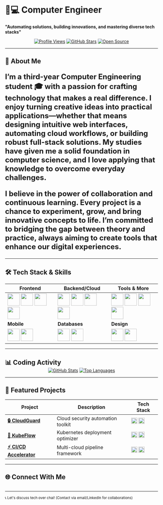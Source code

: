 # 👨💻 Computer Engineer  
**"Automating solutions, building innovations, and mastering diverse tech stacks"**

<div align="center">
  
[![Profile Views](https://komarev.com/ghpvc/?username=rupesh3433&style=for-the-badge&color=7B1FA2&label=PROFILE+VIEWS)](https://github.com/rupesh3433)
[![GitHub Stars](https://img.shields.io/badge/STARS-100-7B1FA2?style=for-the-badge&logo=github&logoColor=white)](https://github.com/rupesh3433)
[![Open Source](https://img.shields.io/badge/OPEN%20SOURCE-❤-7B1FA2?style=for-the-badge)](https://github.com/rupesh3433)

</div>

---
## 🚀 About Me
<div style="font-size: 24px; font-weight: bold;">
  <p>
    I’m a third-year Computer Engineering student 🎓 with a passion for crafting technology that makes a real difference. I enjoy turning creative ideas into practical applications—whether that means designing intuitive web interfaces, automating cloud workflows, or building robust full-stack solutions. My studies have given me a solid foundation in computer science, and I love applying that knowledge to overcome everyday challenges.
  </p>
  <p>
    I believe in the power of collaboration and continuous learning. Every project is a chance to experiment, grow, and bring innovative concepts to life. I’m committed to bridging the gap between theory and practice, always aiming to create tools that enhance our digital experiences.
  </p>
</div>

---

## 🛠 Tech Stack & Skills

<div align="center">

| **Frontend** | **Backend/Cloud** | **Tools & More** |
|--------------|-------------------|------------------|
| <img src="https://cdn.jsdelivr.net/gh/devicons/devicon/icons/react/react-original.svg" width="40" height="40"/> <img src="https://cdn.jsdelivr.net/gh/devicons/devicon/icons/html5/html5-original.svg" width="40" height="40"/> <img src="https://cdn.jsdelivr.net/gh/devicons/devicon/icons/css3/css3-original.svg" width="40" height="40"/> <img src="https://cdn.jsdelivr.net/gh/devicons/devicon/icons/flutter/flutter-original.svg" width="40" height="40"/> | <img src="https://cdn.jsdelivr.net/gh/devicons/devicon/icons/nodejs/nodejs-original.svg" width="40" height="40"/> <img src="https://cdn.jsdelivr.net/gh/devicons/devicon/icons/python/python-original.svg" width="40" height="40"/> <img src="https://cdn.jsdelivr.net/gh/devicons/devicon/icons/aws/aws-original.svg" width="40" height="40"/> <img src="https://cdn.jsdelivr.net/gh/devicons/devicon/icons/azure/azure-original.svg" width="40" height="40"/> | <img src="https://cdn.jsdelivr.net/gh/devicons/devicon/icons/docker/docker-original.svg" width="40" height="40"/> <img src="https://cdn.jsdelivr.net/gh/devicons/devicon/icons/kubernetes/kubernetes-plain.svg" width="40" height="40"/> <img src="https://cdn.jsdelivr.net/gh/devicons/devicon/icons/git/git-original.svg" width="40" height="40"/> <img src="https://cdn.jsdelivr.net/gh/devicons/devicon/icons/terraform/terraform-original.svg" width="40" height="40"/> |
| **Mobile** | **Databases** | **Design** |
| <img src="https://cdn.jsdelivr.net/gh/devicons/devicon/icons/android/android-original.svg" width="40" height="40"/> <img src="https://cdn.jsdelivr.net/gh/devicons/devicon/icons/swift/swift-original.svg" width="40" height="40"/> | <img src="https://cdn.jsdelivr.net/gh/devicons/devicon/icons/mongodb/mongodb-original.svg" width="40" height="40"/> <img src="https://cdn.jsdelivr.net/gh/devicons/devicon/icons/mysql/mysql-original.svg" width="40" height="40"/> | <img src="https://cdn.jsdelivr.net/gh/devicons/devicon/icons/figma/figma-original.svg" width="40" height="40"/> <img src="https://cdn.jsdelivr.net/gh/devicons/devicon/icons/sass/sass-original.svg" width="40" height="40"/> |

</div>

---

## 📊 Coding Activity

<div align="center" style="margin-top: -20px">
  
[![GitHub Stats](https://github-readme-stats.vercel.app/api?username=rupesh3433&show_icons=true&theme=radical&hide_title=true&include_all_commits=true&count_private=true)](https://github.com/rupesh3433)
[![Top Languages](https://github-readme-stats.vercel.app/api/top-langs/?username=rupesh3433&layout=compact&theme=radical&hide=roff)](https://github.com/rupesh3433)

</div>

---

## 🚀 Featured Projects

<div align="center">
  
| Project | Description | Tech Stack |
|---------|-------------|------------|
| [**🔒 CloudGuard**](https://github.com/rupesh3433/CloudGuard) | Cloud security automation toolkit | <img src="https://img.shields.io/badge/-AWS-FF9900?logo=amazonaws" height="20"/> <img src="https://img.shields.io/badge/-Azure-0089D6?logo=microsoft-azure" height="20"/> |
| [**🚀 KubeFlow**](https://github.com/rupesh3433/KubeFlow) | Kubernetes deployment optimizer | <img src="https://img.shields.io/badge/-K8s-326CE5?logo=kubernetes" height="20"/> <img src="https://img.shields.io/badge/-Helm-0F1689?logo=helm" height="20"/> |
| [**⚡ CI/CD Accelerator**](https://github.com/rupesh3433/CI-CD-Accelerator) | Multi-cloud pipeline framework | <img src="https://img.shields.io/badge/-Terraform-7B42BC?logo=terraform" height="20"/> <img src="https://img.shields.io/badge/-GitHub_Actions-2088FF?logo=github-actions" height="20"/> |

</div>

---

<!-- Include Font Awesome CDN in the head of your document -->
<link rel="stylesheet" href="https://cdnjs.cloudflare.com/ajax/libs/font-awesome/5.15.1/css/all.min.css">

## 🌐 Connect With Me

<div style="margin-top: 20px; display: flex; justify-content: center; gap: 20px;">
  <a href="mailto:rupesh.poudel22@pccoepune.org" style="font-size: 24px; color: #D44638;" aria-label="Email">
    <i class="fas fa-envelope"></i>
  </a>
  <a href="https://github.com/rupesh3433" style="font-size: 24px; color: #181717;" aria-label="GitHub">
    <i class="fab fa-github"></i>
  </a>
  <a href="https://www.linkedin.com/in/rupesh-poudel-755b7a345" style="font-size: 24px; color: #0077B5;" aria-label="LinkedIn">
    <i class="fab fa-linkedin"></i>
  </a>
  <a href="https://www.instagram.com/rupacepoudel" style="font-size: 24px; color: #E4405F;" aria-label="Instagram">
    <i class="fab fa-instagram"></i>
  </a>
  <a href="https://www.facebook.com/rup.ace.5872" style="font-size: 24px; color: #1877F2;" aria-label="Facebook">
    <i class="fab fa-facebook"></i>
  </a>
</div>


---

<sub>📞 Let's discuss tech over chai! (Contact via email/LinkedIn for collaborations)</sub>
